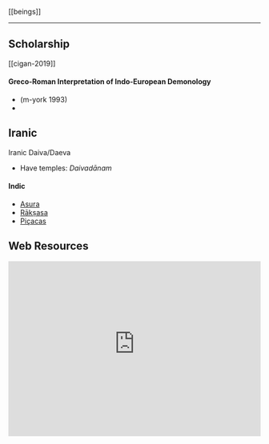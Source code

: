 [[beings]]

---

## Scholarship
[[cigan-2019]]

#### Greco-Roman Interpretation of Indo-European Demonology

- (m-york 1993)
- 
## Iranic
Iranic Daiva/Daeva
- Have temples: *Daivadānam*

#### Indic
- [Asura](asura.md)
- [Rākṣasa](raksasa.md)
- [Piçacas](picacas.md)


## Web Resources
<iframe width="100%" height="350" frameborder="0" allow="accelerometer; autoplay; clipboard-write; encrypted-media; gyroscope; picture-in-picture" allowfullscreen src="https://www.indo-european-connection.com/religion/creatures/daemon-daeva"></iframe>